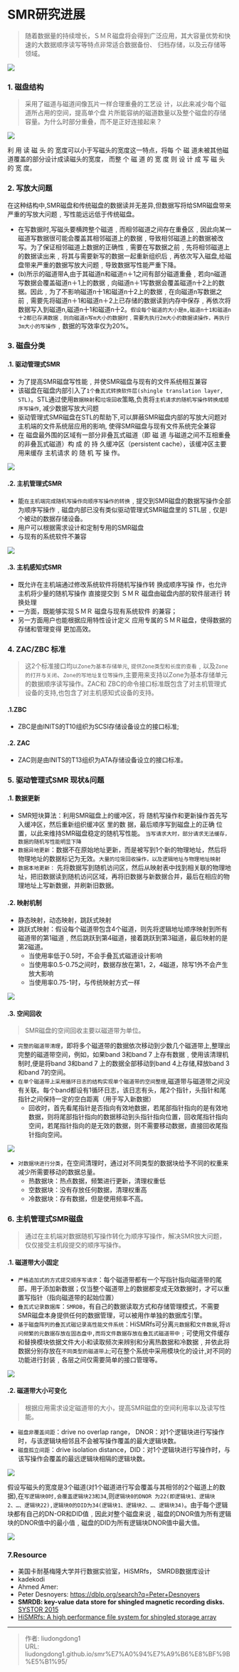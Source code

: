 # SMR研究进展


> 随着数据量的持续增长，ＳＭＲ磁盘将会得到广泛应用，其大容量优势和快速的大数据顺序读写等特点非常适合数据备份、 归档存储，以及云存储等领域。

![](https://gitee.com/github-25970295/blogimgv2022/raw/master/image-20220422224436355.png)

### 1. 磁盘结构

> 采用了磁道与磁道间像瓦片一样合理重叠的工艺设 计，以此来减少每个磁道所占用的空间，提高单个盘 片所能容纳的磁道数量以及整个磁盘的存储容量。为什么时部分重叠，而不是正好连接起来？

![](https://gitee.com/github-25970295/blogimgv2022/raw/master/image-20220422165321104.png)

利 用 读 磁 头 的 宽度可以小于写磁头的宽度这一特点，将每 个 磁 道未被其他磁道覆盖的部分设计成读磁头的宽度， 而整 个 磁 道 的 宽 度 则 设 计 成 写 磁 头 的 宽 度。

### 2. 写放大问题

在这种结构中,SMR磁盘和传统磁盘的数据读并无差异,但数据写将给SMR磁盘带来严重的写放大问题﹐写性能远远低于传统磁盘。

- 在写数据时,写磁头要横跨整个磁道﹐而相邻磁道之间存在重叠区﹐因此向某一磁道写数据很可能会覆盖其相邻磁道上的数据﹐导致相邻磁道上的数据被改写。为了保证相邻磁道上数据的正确性﹐需要在写数据之前﹐先将相邻磁道上的数据读出来﹐将其与需要新写的数据一起重新组织后﹐再依次写入磁盘,给磁盘带来严重的数据写放大问题﹐导致数据写性能严重下降。
- (b)所示的磁道带A,由于其磁道n和磁道n＋1之间有部分磁道重叠﹐若向n磁道写数据会覆盖磁道n＋1上的数据﹐向磁道n＋1写数据会覆盖磁道n十2上的数据。因此﹐为了不影响磁道n十1和磁道n十2上的数据﹐在向磁道n写数据之前﹐需要先将磁道n＋1和磁道n＋2上已存储的数据读到内存中保存﹐再依次将数据写入到磁道n,磁道n十1和磁道n十2。`假设每个磁道的大小是m,磁道n十1和磁道n十2都已存满数据﹐则向磁道n写m大小的数据时﹐需要先执行2m大小的数据读操作，再执行3m大小的写操作`﹐数据的写效率仅为20%。

### 3. 磁盘分类

#### .1. 驱动管理式SMR

- 为了提高SMR磁盘写性能﹐并使SMR磁盘与现有的文件系统相互兼容
- 该磁盘在磁盘内部引入了`1个叠瓦式转换软件层(shingle translation layer, STL)`。STL通过使用`数据映射`和`垃圾回收`策略,负责将`主机请求的随机写操作转换成顺序写操作`, 减少数据写放大问题
- 驱动管理式SMR磁盘在STL的帮助下,可以屏蔽SMR磁盘内部的写放大问题对主机端的文件系统层应用的影响, 使得SMR磁盘与现有文件系统完全兼容
- 在 磁盘最外围的区域有一部分非叠瓦式磁道（即 磁 道 与磁道之间不互相重叠的非叠瓦式磁道）构 成 的 持 久缓冲区（persistent cache），该缓冲区主要用来缓存 主机请求 的 随 机 写 操 作。

![](https://gitee.com/github-25970295/blogimgv2022/raw/master/image-20220422170636777.png)

#### .2. 主机管理式SMR

- 能`在主机端完成随机写操作向顺序写操作的转换`﹐提交到SMR磁盘的数据写操作全部为顺序写操作﹐磁盘内部已没有类似驱动管理式SMR磁盘里的 STL层﹐仅是Ⅰ个被动的数据存储设备。
- 用户可以根据需求设计和定制专用的SMR磁盘
- 与现有的系统软件不兼容

![](https://gitee.com/github-25970295/blogimgv2022/raw/master/image-20220422170943829.png)

#### .3. 主机感知式SMR

- 既允许在主机端通过修改系统软件将随机写操作转 换成顺序写操 作，也允许主机将少量的随机写操作 直接提交到 ＳＭＲ 磁盘由磁盘内部的软件层进行 转 换处理
- 一方面，既能够实现ＳＭＲ 磁盘与现有系统软件 的兼容；
- 另一方面用户也能根据应用特性设计定义 应用专属的ＳＭＲ磁盘，使得数据的存储和管理变得 更加高效。

### 4. ZAC/ZBC 标准

> 这2个标准接口均`以Zone为基本存储单元`, `提供Zone类型和长度的查看`﹐以及`Zone 的打开与关闭`、`Zone的写地址复位等操作`,主要用来支持以Zone为基本存储单元的数据顺序读写操作。ZAC和 ZBC的命令接口标准既包含了对主机管理式设备的支持,也包含了对主机感知式设备的支持。

#### .1.ZBC

- ZBC是由INITS的T10组织为SCSI存储设备设立的接口标准;

#### .2. ZAC

- ZAC则是由INITS的T13组织为ATA存储设备设立的接口标准。

### 5.  驱动管理式SMR 现状&问题

#### .1. 数据更新

- SMR短块算法：利用SMR磁盘上的缓冲区，将 随机写操作和更新操作首先写入缓冲区，然后重新组织缓冲区 里的数 据，最后顺序写到磁盘上的正确 位置，以此来维持SMR磁盘稳定的随机写性能。 `当写请求大时，部分请求无法缓存，数据的随机写性能明显下降`
- `数据异地更新`：数据不在原始地址更新，而是被写到1个新的物理地址，然后将物理地址的数据标记为无效。`大量的垃圾回收操作，以及逻辑地址与物理地址映射`
- `数据本地更新：` 先将数据写到随机访问区，然后从映射表中找到相关联的物理地址，把旧数据读到随机访问区域，再将旧数据与新数据合并，最后在相应的物理地址上写新数据，并刷新旧数据。

#### .2. 映射机制

- 静态映射，动态映射，跳跃式映射
- 跳跃式映射：假设每个磁道带包含4个磁道，则先将逻辑地址顺序映射到所有磁道带的第1磁道﹐然后跳跃到第4磁道，接着跳跃到第3磁道，最后映射的是第2磁道。
  - 当使用率低于0.5时，不会手叠瓦式磁道设计影响
  - 当使用率0.5-0.75之间时，数据存放在第1，2，4磁道，除写1外不会产生放大影响
  - 当使用率0.75-1时，与传统映射方式一样

![](https://gitee.com/github-25970295/blogimgv2022/raw/master/image-20220422215238324.png)



#### .3. 空间回收

> SMR磁盘的空间回收主要以磁道带为单位。

- `完整的磁道带清理`，即将多个磁道带的数据依次移动到少数几个磁道带上,整理出完整的磁道带空间，例如，如果band 3和band 7 上存有数据﹐使用该清理机制时,便是将band 3和band 7 上的数据全部移动到band 4上存储,释放band 3和band 7的空间。
- `在单个磁道带上采用循环日志的结构实现单个磁道带的空间整理`,磁道带与磁道带之间没有关联。每个band都设有1循环日志，该日志有头，尾2个指针，头指针和尾指针之间保持一定的空白距离（用于写入新数据）
  - 回收时，首先看尾指针是否指向有效地数据，若尾部指针指向的是有效地数据，则将尾部指针指向的数据移动到头指针指向位置，回收尾指针指向空间，若尾指针指向的是无效的数据，则不需要移动数据，直接回收尾指针指向空间。

![](https://gitee.com/github-25970295/blogimgv2022/raw/master/image-20220422215742540.png)

- `对数据块进行分类`，在空间清理时，通过对不同类型的数据块给予不同的权重来减少所需要移动的数据总量。
  - 热数据块：热点数据，频繁进行更新，清理权重低
  - 空数据块：没有存放任何数据，清理权重高
  - 冷数据块：存有数据，但是使用频率不高。

### 6. 主机管理式SMR磁盘

> 通过在主机端对数据随机写操作转化为顺序写操作，解决SMR放大问题，仅仅接受主机段提交的顺序写操作。

#### .1. 磁道带大小固定

- `严格追加式的方式提交顺序写请求`：每个磁道带都有一个写指针指向磁道带的尾部，用于添加新数据；仅当整个磁道带上的数据都变成无效数据时，才可以重置写指针（指向磁道带的起始位置）
- `叠瓦式记录数据库`：`SMRDB`，有自己的数据读取方式和存储管理模式，不需要SMR磁盘本身提供任何的数据管理，可以被用作单独的数据库引擎。
- `基于磁盘阵列的叠瓦式磁记录高性能文件系统`：HiSMRfs可分离`元数据`和`文件数据`,将`访问频繁的元数据存放在固态盘中,而将文件数据存放在叠瓦式磁道带中`﹔可使用文件缓存和替换模块依据文件大小和读取频次来辨别和分离热数据和冷数据﹐并依此将数据分别存放在`不同类型的磁道带上`;可在整个系统中采用模块化的设计,对不同的功能进行封装﹐各层之间仅需要简单的接口管理等。

![](https://gitee.com/github-25970295/blogimgv2022/raw/master/image-20220422221538251.png)

#### .2. 磁道带大小可变化

> 根据应用需求设定磁道带的大小，提高SMR磁盘的空间利用率以及读写性能。

- `磁盘非覆盖间距`：drive no overlap range， DNOR：对1个逻辑块进行写操作时，与该逻辑块相邻且不会被写操作覆盖的最大逻辑块数。
- `磁盘孤立间距`：drive isolation distance，DID：对1个逻辑块进行写操作时，与该写操作会覆盖的最远逻辑块相隔的逻辑块数。

![](https://gitee.com/github-25970295/blogimgv2022/raw/master/image-20220422222906829.png)

假设写磁头的宽度是3个磁道(对1个磁道进行写会覆盖与其相邻的2个磁道上的数据),在`写逻辑块0时,会覆盖逻辑块23和34`,则`逻辑块0的DNOR 为22(即逻辑块1、逻辑块2、…、逻辑块22),逻辑块0的DID为34(逻辑块1、逻辑块2、…、逻辑块34)`。由于每个逻辑块都有自己的DN-OR和DID值﹐因此对整个磁盘来说﹐磁盘的DNOR值为所有逻辑块的DNOR值中的最小值﹐磁盘的DID为所有逻辑块DNOR值中最大值。

![](https://gitee.com/github-25970295/blogimgv2022/raw/master/image-20220422224608317.png)

### 7.Resource

- 美国卡耐基梅隆大学并行数据实验室，HiSMRfs， SMRDB数据库设计
- kadekodi
- Ahmed Amer: 
- Peter Desnoyers: https://dblp.org/search?q=Peter+Desnoyers
- **SMRDB: key-value data store for shingled magnetic recording disks.** [SYSTOR 2015](https://dblp.org/db/conf/systor/systor2015.html#PitchumaniHM15)
- [HiSMRfs: A high performance file system for shingled storage array](https://ieeexplore.ieee.org/document/6855539)


---

> 作者: liudongdong1  
> URL: liudongdong1.github.io/smr%E7%A0%94%E7%A9%B6%E8%BF%9B%E5%B1%95/  

